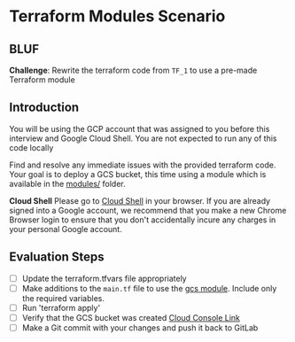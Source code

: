 # Terraform Modules Scenario

## BLUF
**Challenge**: Rewrite the terraform code from `TF_1` to use a pre-made Terraform module


## Introduction
You will be using the GCP account that was assigned to you before this interview and Google Cloud Shell. You are not expected to run any of this code locally

Find and resolve any immediate issues with the provided terraform code. Your goal is to deploy a GCS bucket, this time using a module which is available in the [modules/](../modules/) folder.

**Cloud Shell**
Please go to [Cloud Shell](https://shell.cloud.google.com/?hl=en_US&fromcloudshell=true&show=terminal) in your browser. If you are already signed into a Google account, we recommend that you make a new Chrome Browser login to ensure that you don't accidentally incure any charges in your personal Google account.

## Evaluation Steps

- [ ] Update the terraform.tfvars file appropriately
- [ ] Make additions to the `main.tf` file to use the [gcs module](../../modules/gcs/README.md). Include only the required variables.
- [ ] Run 'terraform apply'
- [ ] Verify that the GCS bucket was created [Cloud Console Link](https://console.cloud.google.com/storage/browser)
- [ ] Make a Git commit with your changes and push it back to GitLab